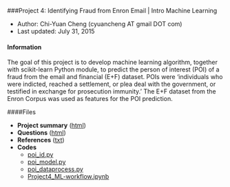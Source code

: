 ###Project 4: Identifying Fraud from Enron Email | Intro Machine Learning
- Author:  Chi-Yuan Cheng (cyuancheng AT gmail DOT com) 
- Last updated: July 31, 2015

#### Information

The goal of this project is to develop machine learning algorithm, together with scikit-learn Python module, to predict the person of interest (POI) of a fraud from the email and financial (E+F) dataset. POIs were ‘individuals who were indicted, reached a settlement, or plea deal with the government, or testified in exchange for prosecution immunity.’  The E+F dataset from the Enron Corpus was used as features for the POI prediction.


####Files

- **Project summary** ([html](P4_report.html))    
- **Questions** ([html](P4_questions.html))    
- **References** ([txt](reference.txt))  
- **Codes**
	- [poi_id.py](poi_id.py)
	- [poi_model.py](poi_model.py)
	- [poi_dataprocess.py](poi_dataprocess.py)
	- [Project4_ML-workflow.ipynb](Project4_ML-workflow.ipynb)



